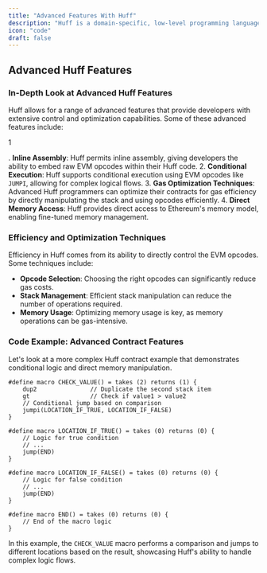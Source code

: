 ```yaml
---
title: "Advanced Features With Huff"
description: "Huff is a domain-specific, low-level programming language designed explicitly for writing smart contracts on the Ethereum blockchain."
icon: "code"
draft: false
---
```



## Advanced Huff Features

### In-Depth Look at Advanced Huff Features

Huff allows for a range of advanced features that provide developers with extensive control and optimization capabilities. Some of these advanced features include:

1

. **Inline Assembly**: Huff permits inline assembly, giving developers the ability to embed raw EVM opcodes within their Huff code.
2. **Conditional Execution**: Huff supports conditional execution using EVM opcodes like `JUMPI`, allowing for complex logical flows.
3. **Gas Optimization Techniques**: Advanced Huff programmers can optimize their contracts for gas efficiency by directly manipulating the stack and using opcodes efficiently.
4. **Direct Memory Access**: Huff provides direct access to Ethereum's memory model, enabling fine-tuned memory management.

### Efficiency and Optimization Techniques

Efficiency in Huff comes from its ability to directly control the EVM opcodes. Some techniques include:

- **Opcode Selection**: Choosing the right opcodes can significantly reduce gas costs.
- **Stack Management**: Efficient stack manipulation can reduce the number of operations required.
- **Memory Usage**: Optimizing memory usage is key, as memory operations can be gas-intensive.

### Code Example: Advanced Contract Features

Let's look at a more complex Huff contract example that demonstrates conditional logic and direct memory manipulation.

```huff
#define macro CHECK_VALUE() = takes (2) returns (1) {
    dup2               // Duplicate the second stack item
    gt                 // Check if value1 > value2
    // Conditional jump based on comparison
    jumpi(LOCATION_IF_TRUE, LOCATION_IF_FALSE)
}

#define macro LOCATION_IF_TRUE() = takes (0) returns (0) {
    // Logic for true condition
    // ...
    jump(END)
}

#define macro LOCATION_IF_FALSE() = takes (0) returns (0) {
    // Logic for false condition
    // ...
    jump(END)
}

#define macro END() = takes (0) returns (0) {
    // End of the macro logic
}
```

In this example, the `CHECK_VALUE` macro performs a comparison and jumps to different locations based on the result, showcasing Huff's ability to handle complex logic flows.

